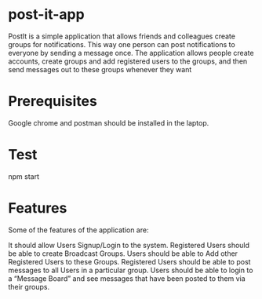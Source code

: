 # post-it-app
PostIt is a simple application that allows friends and colleagues create groups for notifications. This way one person can post notifications to everyone by sending a message once. The application allows people create accounts, create groups and add registered users to the groups, and then send messages out to these groups whenever they want

# Prerequisites
Google chrome and postman should be installed in the laptop.

# Test
npm start

# Features
Some of the features of the application are:

It should allow Users Signup/Login to the system.
Registered Users should be able to create Broadcast Groups.
Users should be able to Add other Registered Users to these Groups.
Registered Users should be able to post messages to all Users in a particular group.
Users should be able to login to a “Message Board” and see messages that have been posted to them via their groups.
